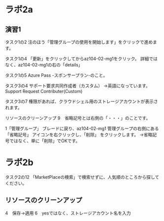 # ラボ2a

## 演習1

タスク1の2
注のほう「管理グループの使用を開始します」をクリックで進めます。

タスク1の4
「更新」をクリックしてからaz104-02-mg1をクリック。
詳細ではなく、az104-02-mg1の右の「details」

タスク1の5
Azure Pass -スポンサープラン-のこと。

タスク3の4
サポート要求共同作成者（カスタム）
→英語になっています。Support Request Contributer(Custom)

タスク3の7
権限があれば、クラウドシェル用のストレージアカウントが表示されます。

リソースのクリーンアップ
9　省略記号とは右側の「・・・」のことです。

1「管理グループ」 ブレードに戻り、az104-02-mg1 管理グループの右側にある 「省略記号」 アイコンを右クリックし、「削除」 をクリックします。
→省略記号ではなく、単に「削除」でOKです。

# ラボ2b

タスク2の12
「MarketPlaceの検索」で検索せずに、人気順のところから探してください。

## リソースのクリーンアップ
4　保存→適用
6　yesではなく、ストレージアカウント名を入力